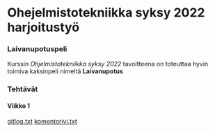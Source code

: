 # Ohejelmistotekniikka syksy 2022 harjoitustyö

### Laivanupotuspeli
Kurssin *Ohjelmistotekniikka syksy 2022* tavoitteena on toteuttaa hyvin 
toimiva kaksinpeli nimeltä **Laivanupotus**

### Tehtävät
#### Viikko 1
[gitlog.txt](https://github.com/jjmjasmin/ot-harjoitustyo/blob/main/laskarit/viikko1/gitlog.txt)
[komentorivi.txt](https://github.com/jjmjasmin/ot-harjoitustyo/blob/main/laskarit/viikko1/komentorivi.txt)

